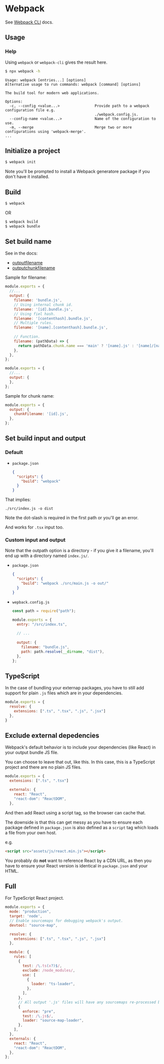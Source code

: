 # Webpack

See [Webpack CLI](https://webpack.js.org/api/cli/) docs.


## Usage

### Help

Using `webpack` or `webpack-cli` gives the result here.

```sh
$ npx webpack -h    
```

```
Usage: webpack [entries...] [options]
Alternative usage to run commands: webpack [command] [options]

The build tool for modern web applications.

Options:
  -c, --config <value...>                Provide path to a webpack configuration file e.g.
                                         ./webpack.config.js.
  --config-name <value...>               Name of the configuration to use.
  -m, --merge                            Merge two or more configurations using 'webpack-merge'.
...
```


## Initialize a project

```sh
$ webpack init
```

Note you'll be prompted to install a Webpack generatore package if you don't have it installed.

## Build

```sh
$ webpack
```

OR

```sh
$ webpack build
$ webpack bundle
```

## Set build name

See in the docs:

- [outputfilename](https://webpack.js.org/configuration/output/#outputfilename)
- [outputchunkfilename](https://webpack.js.org/configuration/output/#outputchunkfilename)

Sample for filename:

```javascript
module.exports = {
  //...
  output: {
    filename: 'bundle.js',
    // Using internal chunk id.
    filename: '[id].bundle.js', 
    // Using fiel hash.
    filename: '[contenthash].bundle.js', 
    // Multiple rules.
    filename: '[name].[contenthash].bundle.js',
    
    // Function.
    filename: (pathData) => {
      return pathData.chunk.name === 'main' ? '[name].js' : '[name]/[name].js';
    },
  },
};

module.exports = {
  //...
  output: {
  },
};
```

Sample for chunk name:

```javascript
module.exports = {
  output: {
    chunkFilename: '[id].js',
  },
};
```

## Set build input and output

### Default

- `package.json`
    ```json
    {
      "scripts": {
        "build": "webpack"
      }
    }
    ```

That implies:

```
./src/index.js -o dist
```

Note the dot-slash is required in the first path or you'll ge an error.

And works for `.tsx` input too.

### Custom input and output

Note that the outpath option is a directory - if you give it a filename, you'll end up with a directory named `index.js/`.

- `package.json`
    ```json
    {
      "scripts": {
        "build": "webpack ./src/main.js -o out/"
      }
    }
    ```
- `wepback.config.js`
    ```javascript
    const path = require("path");

    module.exports = {
      entry: "/src/index.ts",
      
      // ...
      
      output: {
        filename: "bundle.js",
        path: path.resolve(__dirname, "dist"),
      },
    };
    ```


## TypeScript

In the case of bundling your externap packages, you have to still add support for plain `.js` files which are in your dependencies.

```javascript
module.exports = {
  resolve: {
    extensions: [".ts", ".tsx", ".js", ".jsx"]
  },
}
```


## Exclude external depedencies

Webpack's default behavior is to include your dependencies (like React) in your output bundle JS file.

You can choose to leave that out, like this. In this case, this is a TypeScript project and there are no plain JS files.

```javascript
module.exports = {
  extensions: [".ts", ".tsx"]

  externals: {
    react: "React",
    "react-dom": "ReactDOM",
  },
```

And then add React using a script tag, so the browser can cache that. 

The downside is that this can get messy as you have to ensure each package defined in `package.json` is also defined as a `script` tag which loads a file from your own host. 

e.g. 

```html
<script src="assets/js/react.min.js"></script>
```

You probably do **not** want to reference React by a CDN URL, as then you have to ensure your React version is identical in `package.json` and your HTML.
  
  
## Full

For TypeScript React project.

```javascript
module.exports = {
  mode: "production",
  target: 'node',
  // Enable sourcemaps for debugging webpack's output.
  devtool: "source-map",

  resolve: {
    extensions: [".ts", ".tsx", ".js", ".jsx"]
  },

  module: {
    rules: [
      {
        test: /\.ts(x?)$/,
        exclude: /node_modules/,
        use: [
          {
            loader: "ts-loader",
          },
        ],
      },
      // All output '.js' files will have any sourcemaps re-processed by 'source-map-loader'.
      {
        enforce: "pre",
        test: /\.js$/,
        loader: "source-map-loader",
      },
    ],
  },
  externals: {
    react: "React",
    "react-dom": "ReactDOM",
  },
};
```

